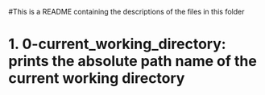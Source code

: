 #This is a README containing the descriptions of the files in this folder
# 1. 0-current_working_directory: prints the absolute path name of the current working directory
